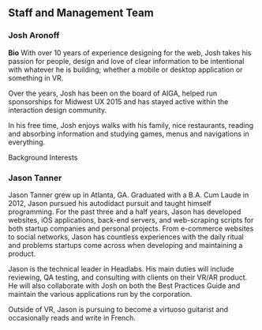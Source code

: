 ## Staff and Management Team

### Josh Aronoff
__Bio__
With over 10 years of experience designing for the web, Josh takes his passion for people, design and love of clear information to be intentional with whatever he is building; whether a mobile or desktop application or something in VR.

Over the years, Josh has been on the board of AIGA, helped run sponsorships for Midwest UX 2015 and has stayed active within the interaction design community.

In his free time, Josh enjoys walks with his family, nice restaurants, reading and absorbing information and studying games, menus and navigations in everything. 

Background
Interests

### Jason Tanner

Jason Tanner grew up in Atlanta, GA. Graduated with a B.A. Cum Laude in 2012, Jason pursued his autodidact pursuit and taught himself programming. For the past three and a half years, Jason has developed websites, iOS applications, back-end servers, and web-scraping scripts for both startup companies and personal projects. From e-commerce websites to social networks, Jason has countless experiences with the daily ritual and problems startups come across when developing and maintaining a product.

Jason is the technical leader in Headlabs. His main duties will include reviewing, QA testing, and consulting with clients on their VR/AR product. He will also collaborate with Josh on both the Best Practices Guide and maintain the various  applications run by the corporation. 

Outside of VR, Jason is pursuing to become a virtuoso guitarist and occasionally reads and write in French.
